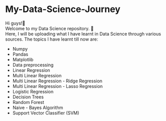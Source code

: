 # My-Data-Science-Journey
Hi guys!👋<br>
Welcome to my Data Science repository. 🙏  <br>
Here, I will be uploading what I have learnt in Data Science through various sources.
The topics I have learnt till now are: 
- Numpy
- Pandas
- Matplotlib
- Data preprocessing
- Linear Regression
- Multi Linear Regression
- Multi Linear Regression - Ridge Regression
- Multi Linear Regression - Lasso Regression
- Logistic Regression
- Decision Trees
- Random Forest
- Naive - Bayes Algorithm
- Support Vector Classifier (SVM)
